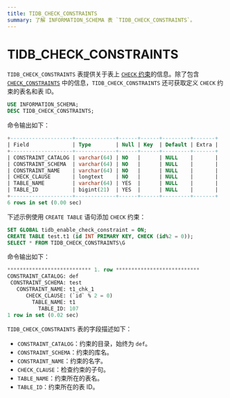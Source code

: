 ```yaml
---
title: TIDB_CHECK_CONSTRAINTS
summary: 了解 INFORMATION_SCHEMA 表 `TIDB_CHECK_CONSTRAINTS`。
---
```


# TIDB\_CHECK\_CONSTRAINTS

`TIDB_CHECK_CONSTRAINTS` 表提供关于表上 [`CHECK` 约束](/constraints.md#check-约束)的信息。除了包含 [`CHECK_CONSTRAINTS`](/information-schema/information-schema-check-constraints.md) 中的信息，`TIDB_CHECK_CONSTRAINTS` 还可获取定义 `CHECK` 约束的表名和表 ID。

```sql
USE INFORMATION_SCHEMA;
DESC TIDB_CHECK_CONSTRAINTS;
```

命令输出如下：

```sql
+--------------------+-------------+------+------+---------+-------+
| Field              | Type        | Null | Key  | Default | Extra |
+--------------------+-------------+------+------+---------+-------+
| CONSTRAINT_CATALOG | varchar(64) | NO   |      | NULL    |       |
| CONSTRAINT_SCHEMA  | varchar(64) | NO   |      | NULL    |       |
| CONSTRAINT_NAME    | varchar(64) | NO   |      | NULL    |       |
| CHECK_CLAUSE       | longtext    | NO   |      | NULL    |       |
| TABLE_NAME         | varchar(64) | YES  |      | NULL    |       |
| TABLE_ID           | bigint(21)  | YES  |      | NULL    |       |
+--------------------+-------------+------+------+---------+-------+
6 rows in set (0.00 sec)
```

下述示例使用 `CREATE TABLE` 语句添加 `CHECK` 约束：

```sql
SET GLOBAL tidb_enable_check_constraint = ON;
CREATE TABLE test.t1 (id INT PRIMARY KEY, CHECK (id%2 = 0));
SELECT * FROM TIDB_CHECK_CONSTRAINTS\G
```

命令输出如下：

```sql
*************************** 1. row ***************************
CONSTRAINT_CATALOG: def
 CONSTRAINT_SCHEMA: test
   CONSTRAINT_NAME: t1_chk_1
      CHECK_CLAUSE: (`id` % 2 = 0)
        TABLE_NAME: t1
          TABLE_ID: 107
1 row in set (0.02 sec)
```

`TIDB_CHECK_CONSTRAINTS` 表的字段描述如下：

* `CONSTRAINT_CATALOG`：约束的目录，始终为 `def`。
* `CONSTRAINT_SCHEMA`：约束的库名。
* `CONSTRAINT_NAME`：约束的名字。
* `CHECK_CLAUSE`：检查约束的子句。
* `TABLE_NAME`：约束所在的表名。
* `TABLE_ID`：约束所在的表 ID。
